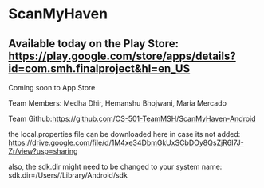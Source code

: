 # ScanMyHaven

## Available today on the Play Store: https://play.google.com/store/apps/details?id=com.smh.finalproject&hl=en_US

Coming soon to App Store

Team Members: Medha Dhir, Hemanshu Bhojwani, Maria Mercado

Team Github:https://github.com/CS-501-TeamMSH/ScanMyHaven-Android

the local.properties file can be downloaded here in case its not added: https://drive.google.com/file/d/1M4xe34DbmGkUxSCbDOy8QsZjR6I7J-Zr/view?usp=sharing

also, the sdk.dir might need to be changed to your system name: sdk.dir=/Users/<system-name>/Library/Android/sdk
